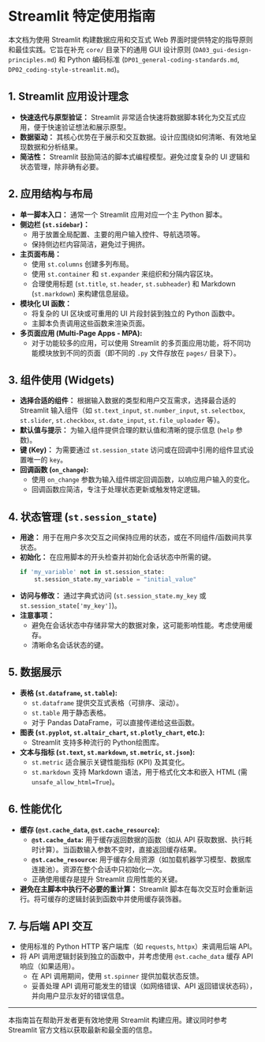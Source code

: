 # Streamlit 特定使用指南

本文档为使用 Streamlit 构建数据应用和交互式 Web 界面时提供特定的指导原则和最佳实践。它旨在补充 `core/` 目录下的通用 GUI 设计原则 (`DA03_gui-design-principles.md`) 和 Python 编码标准 (`DP01_general-coding-standards.md`, `DP02_coding-style-streamlit.md`)。

## 1. Streamlit 应用设计理念

*   **快速迭代与原型验证：** Streamlit 非常适合快速将数据脚本转化为交互式应用，便于快速验证想法和展示原型。
*   **数据驱动：** 其核心优势在于展示和交互数据。设计应围绕如何清晰、有效地呈现数据和分析结果。
*   **简洁性：** Streamlit 鼓励简洁的脚本式编程模型。避免过度复杂的 UI 逻辑和状态管理，除非确有必要。

## 2. 应用结构与布局

*   **单一脚本入口：** 通常一个 Streamlit 应用对应一个主 Python 脚本。
*   **侧边栏 (`st.sidebar`)：**
    *   用于放置全局配置、主要的用户输入控件、导航选项等。
    *   保持侧边栏内容简洁，避免过于拥挤。
*   **主页面布局：**
    *   使用 `st.columns` 创建多列布局。
    *   使用 `st.container` 和 `st.expander` 来组织和分隔内容区块。
    *   合理使用标题 (`st.title`, `st.header`, `st.subheader`) 和 Markdown (`st.markdown`) 来构建信息层级。
*   **模块化 UI 函数：**
    *   将复杂的 UI 区块或可重用的 UI 片段封装到独立的 Python 函数中。
    *   主脚本负责调用这些函数来渲染页面。
*   **多页面应用 (Multi-Page Apps - MPA):**
    *   对于功能较多的应用，可以使用 Streamlit 的多页面应用功能，将不同功能模块放到不同的页面（即不同的 `.py` 文件存放在 `pages/` 目录下）。

## 3. 组件使用 (Widgets)

*   **选择合适的组件：** 根据输入数据的类型和用户交互需求，选择最合适的 Streamlit 输入组件（如 `st.text_input`, `st.number_input`, `st.selectbox`, `st.slider`, `st.checkbox`, `st.date_input`, `st.file_uploader` 等）。
*   **默认值与提示：** 为输入组件提供合理的默认值和清晰的提示信息 (`help` 参数)。
*   **键 (Key)：** 为需要通过 `st.session_state` 访问或在回调中引用的组件显式设置唯一的 `key`。
*   **回调函数 (`on_change`):**
    *   使用 `on_change` 参数为输入组件绑定回调函数，以响应用户输入的变化。
    *   回调函数应简洁，专注于处理状态更新或触发特定逻辑。

## 4. 状态管理 (`st.session_state`)

*   **用途：** 用于在用户多次交互之间保持应用的状态，或在不同组件/函数间共享状态。
*   **初始化：** 在应用脚本的开头检查并初始化会话状态中所需的键。
    ```python
    if 'my_variable' not in st.session_state:
        st.session_state.my_variable = "initial_value"
    ```
*   **访问与修改：** 通过字典式访问 (`st.session_state.my_key` 或 `st.session_state['my_key']`)。
*   **注意事项：**
    *   避免在会话状态中存储非常大的数据对象，这可能影响性能。考虑使用缓存。
    *   清晰命名会话状态的键。

## 5. 数据展示

*   **表格 (`st.dataframe`, `st.table`):**
    *   `st.dataframe` 提供交互式表格（可排序、滚动）。
    *   `st.table` 用于静态表格。
    *   对于 Pandas DataFrame，可以直接传递给这些函数。
*   **图表 (`st.pyplot`, `st.altair_chart`, `st.plotly_chart`, etc.):**
    *   Streamlit 支持多种流行的 Python绘图库。
*   **文本与指标 (`st.text`, `st.markdown`, `st.metric`, `st.json`):**
    *   `st.metric` 适合展示关键性能指标 (KPI) 及其变化。
    *   `st.markdown` 支持 Markdown 语法，用于格式化文本和嵌入 HTML (需 `unsafe_allow_html=True`)。

## 6. 性能优化

*   **缓存 (`@st.cache_data`, `@st.cache_resource`):**
    *   **`@st.cache_data`:** 用于缓存返回数据的函数（如从 API 获取数据、执行耗时计算）。当函数输入参数不变时，直接返回缓存结果。
    *   **`@st.cache_resource`:** 用于缓存全局资源（如加载机器学习模型、数据库连接池）。资源在整个会话中只初始化一次。
    *   正确使用缓存是提升 Streamlit 应用性能的关键。
*   **避免在主脚本中执行不必要的重计算：** Streamlit 脚本在每次交互时会重新运行。将可缓存的逻辑封装到函数中并使用缓存装饰器。

## 7. 与后端 API 交互

*   使用标准的 Python HTTP 客户端库（如 `requests`, `httpx`）来调用后端 API。
*   将 API 调用逻辑封装到独立的函数中，并考虑使用 `@st.cache_data` 缓存 API 响应（如果适用）。
    *   在 API 调用期间，使用 `st.spinner` 提供加载状态反馈。
    *   妥善处理 API 调用可能发生的错误（如网络错误、API 返回错误状态码），并向用户显示友好的错误信息。

---

本指南旨在帮助开发者更有效地使用 Streamlit 构建应用。建议同时参考 Streamlit 官方文档以获取最新和最全面的信息。
